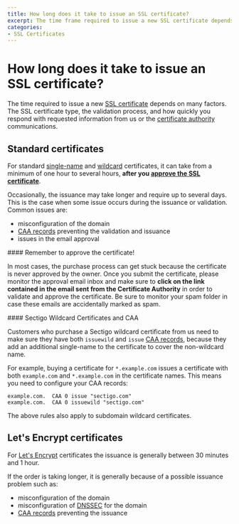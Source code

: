 ```yaml
---
title: How long does it take to issue an SSL certificate?
excerpt: The time frame required to issue a new SSL certificate depends on many factors.
categories:
- SSL Certificates
---
```


# How long does it take to issue an SSL certificate?

The time required to issue a new [SSL certificate](/articles/ssl-certificates) depends on many factors. The SSL certificate type, the validation process, and how quickly you respond with requested information from us or the [certificate authority](/articles/what-is-certificate-authority) communications.

## Standard certificates

For standard [single-name](/articles/ssl-certificates#standard-singlename) and [wildcard](/articles/ssl-certificates#standard-wildcard) certificates, it can take from a minimum of one hour to several hours, **after you [approve the SSL certificate](/articles/ssl-certificates-email-validation)**.

Occasionally, the issuance may take longer and require up to several days. This is the case when some issue occurs during the issuance or validation. Common issues are:

- misconfiguration of the domain
- [CAA records](/articles/caa-record) preventing the validation and issuance
- issues in the email approval

<warning>
#### Remember to approve the certificate!

In most cases, the purchase process can get stuck because the certificate is never approved by the owner. Once you submit the certificate, please monitor the approval email inbox and make sure to **click on the link contained in the email sent from the Certificate Authority** in order to validate and approve the certificate. Be sure to monitor your spam folder in case these emails are accidentally marked as spam.
</warning>

<note>
#### Sectigo Wildcard Certificates and CAA

Customers who purchase a Sectigo wildcard certificate from us need to make sure they have both `issuewild` and `issue` [CAA records](/articles/caa-record), because they add an additional single-name to the certificate to cover the non-wildcard name.

For example, buying a certificate for `*.example.com` issues a certificate with both `example.com` and `*.example.com` in the certificate names. This means you need to configure your CAA records:

    example.com.  CAA 0 issue "sectigo.com"
    example.com.  CAA 0 issuewild "sectigo.com"

The above rules also apply to subdomain wildcard certificates.
</note>
## Let's Encrypt certificates

For [Let's Encrypt](/articles/ssl-certificates#letsencrypt) certificates the issuance is generally between 30 minutes and 1 hour.

If the order is taking longer, it is generally because of a possible issuance problem such as:

- misconfiguration of the domain
- misconfiguration of [DNSSEC](/articles/dnssec/#troubleshooting-dnssec-configurations) for the domain
- [CAA records](/articles/caa-record) preventing the issuance
